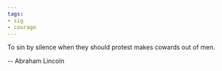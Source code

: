```yaml
---
tags:
- sig
- courage
---
```




To sin by silence when they should protest makes cowards out of men.

-- Abraham Lincoln